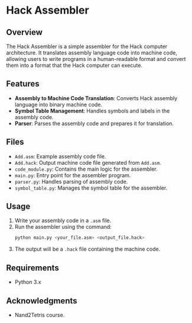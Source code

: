 # Hack Assembler

## Overview
The Hack Assembler is a simple assembler for the Hack computer architecture. It translates assembly language code into machine code, allowing users to write programs in a human-readable format and convert them into a format that the Hack computer can execute.

## Features
- **Assembly to Machine Code Translation**: Converts Hack assembly language into binary machine code.
- **Symbol Table Management**: Handles symbols and labels in the assembly code.
- **Parser**: Parses the assembly code and prepares it for translation.

## Files
- `Add.asm`: Example assembly code file.
- `Add.hack`: Output machine code file generated from `Add.asm`.
- `code_module.py`: Contains the main logic for the assembler.
- `main.py`: Entry point for the assembler program.
- `parser.py`: Handles parsing of assembly code.
- `symbol_table.py`: Manages the symbol table for the assembler.

## Usage
1. Write your assembly code in a `.asm` file.
2. Run the assembler using the command:
   ```bash
   python main.py <your_file.asm> <output_file.hack>
   ```
3. The output will be a `.hack` file containing the machine code.

## Requirements
- Python 3.x

## Acknowledgments
- Nand2Tetris course.